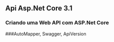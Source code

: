 ## Api Asp.Net Core 3.1
### Criando uma Web API com ASP.Net Core
###AutoMapper, Swagger, ApiVersion
